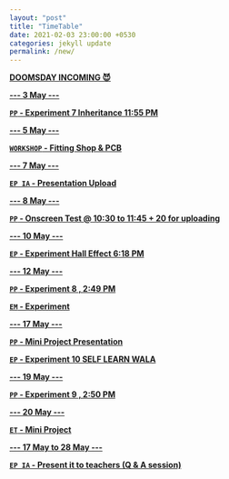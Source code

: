 ```yaml
---
layout: "post"
title: "TimeTable"
date: 2021-02-03 23:00:00 +0530
categories: jekyll update
permalink: /new/
---
```


<u><b>DOOMSDAY INCOMING 😈

--- 3 May ---

`PP` - Experiment 7 Inheritance 11:55 PM

--- 5 May ---

`WORKSHOP` - Fitting Shop & PCB

--- 7 May ---

`EP IA` - Presentation Upload

--- 8 May ---

`PP` - Onscreen Test @ 10:30 to 11:45 + 20 for uploading

--- 10 May ---

`EP` - Experiment Hall Effect 6:18 PM

--- 12 May ---

`PP` - Experiment 8 , 2:49 PM

`EM` - Experiment

--- 17 May ---

`PP` - Mini Project Presentation

`EP` - Experiment 10 SELF LEARN WALA

--- 19 May ---

`PP` - Experiment 9 , 2:50 PM

--- 20 May ---

`ET` - Mini Project

--- 17 May to 28 May ---

`EP IA` - Present it to teachers (Q & A session)
